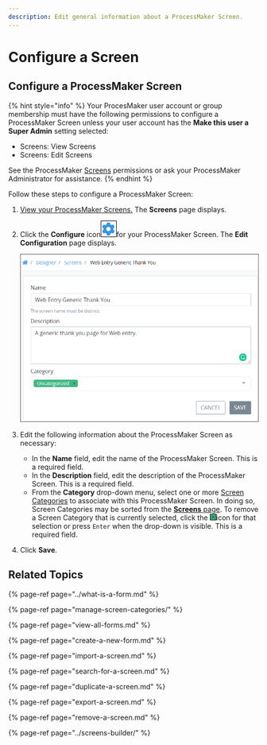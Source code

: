 ```yaml
---
description: Edit general information about a ProcessMaker Screen.
---
```


# Configure a Screen

## Configure a ProcessMaker Screen

{% hint style="info" %}
Your ProcesMaker user account or group membership must have the following permissions to configure a ProcessMaker Screen unless your user account has the **Make this user a Super Admin** setting selected:

* Screens: View Screens
* Screens: Edit Screens

See the ProcessMaker [Screens](../../../processmaker-administration/permission-descriptions-for-users-and-groups.md#screens) permissions or ask your ProcessMaker Administrator for assistance.
{% endhint %}

Follow these steps to configure a ProcessMaker Screen:

1. [View your ProcessMaker Screens.](view-all-forms.md) The **Screens** page displays.
2. Click the **Configure** icon![](../../../.gitbook/assets/configure-process-icon-processes-page-processes.png)for your ProcessMaker Screen. The **Edit Configuration** page displays.  

   ![](../../../.gitbook/assets/edit-screen-processes.png)

3. Edit the following information about the ProcessMaker Screen as necessary:
   * In the **Name** field, edit the name of the ProcessMaker Screen. This is a required field.
   * In the **Description** field, edit the description of the ProcessMaker Screen. This is a required field.
   * From the **Category** drop-down menu, select one or more [Screen Categories](manage-screen-categories/what-is-a-screen-category.md) to associate with this ProcessMaker Screen. In doing so, Screen Categories may be sorted from the [**Screens** page](view-all-forms.md#view-all-scripts). To remove a Screen Category that is currently selected, click the ![](../../../.gitbook/assets/remove-group-user-admin.png)icon for that selection or press `Enter` when the drop-down is visible. This is a required field.
4. Click **Save**.

## Related Topics

{% page-ref page="../what-is-a-form.md" %}

{% page-ref page="manage-screen-categories/" %}

{% page-ref page="view-all-forms.md" %}

{% page-ref page="create-a-new-form.md" %}

{% page-ref page="import-a-screen.md" %}

{% page-ref page="search-for-a-screen.md" %}

{% page-ref page="duplicate-a-screen.md" %}

{% page-ref page="export-a-screen.md" %}

{% page-ref page="remove-a-screen.md" %}

{% page-ref page="../screens-builder/" %}

